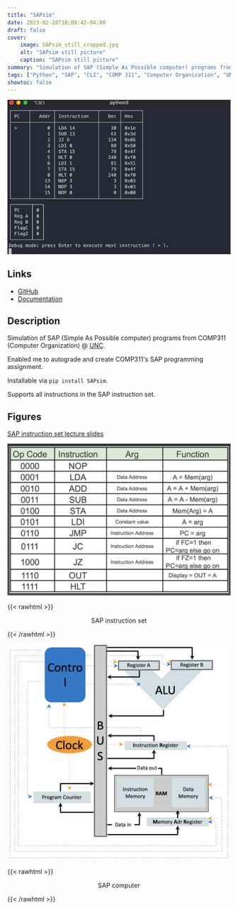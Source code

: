 ```yaml
---
title: "SAPsim"
date: 2023-02-28T18:08:42-04:00
draft: false
cover:
    image: SAPsim_still_cropped.jpg
    alt: "SAPsim still picture"
    caption: "SAPsim still picture"
summary: "Simulation of SAP (Simple As Possible computer) programs from COMP311 @ UNC. Enabled me to autograde and create COMP311's SAP programming assignment."
tags: ["Python", "SAP", "CLI", "COMP 311", "Computer Organization", "UNC"]
showtoc: false
---
```


![SAPsim demo](img/SAPsim_demo.gif)

## Links

* [GitHub](https://github.com/jesse-wei/SAPsim)
* [Documentation](https://sapsim.readthedocs.io)

## Description

Simulation of SAP (Simple As Possible computer) programs from COMP311 (Computer Organization) @ [UNC](https://unc.edu).

Enabled me to autograde and create COMP311's SAP programming assignment.

Installable via `pip install SAPsim`.

Supports all instructions in the SAP instruction set.

## Figures

[SAP instruction set lecture slides](assets/SAP_slides_COMP311.pdf)

![SAP instruction set](img/SAP_instruction_set.jpg)

{{< rawhtml >}}
<p align="center">SAP instruction set</p>
{{< /rawhtml >}}

![SAP computer](img/SAP.jpg)

{{< rawhtml >}}
<p align="center">SAP computer</p>
{{< /rawhtml >}}
